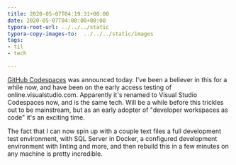 ```yaml
---
title: 2020-05-07T04:19:31+00:00
date: 2020-05-07T04:00:00+00:00
typora-root-url: ../../../static
typora-copy-images-to:  ../../../static/images
tags:
- til
- tech

---
```

[GitHub Codespaces](https://github.com/features/codespaces) was announced today. I've been a believer in this for a while now, and have been on the early access testing of online.visualstudio.com. Apparently it's renamed to Visual Studio Codespaces now, and is the same tech. Will be a while before this trickles out to be mainstream, but as an early adopter of "developer workspaces as code" it's an exciting time.

The fact that I can now spin up with a couple text files a full development test environment, with SQL Server in Docker, a configured development environment with linting and more, and then rebuild this in a few minutes on any machine is pretty incredible.
